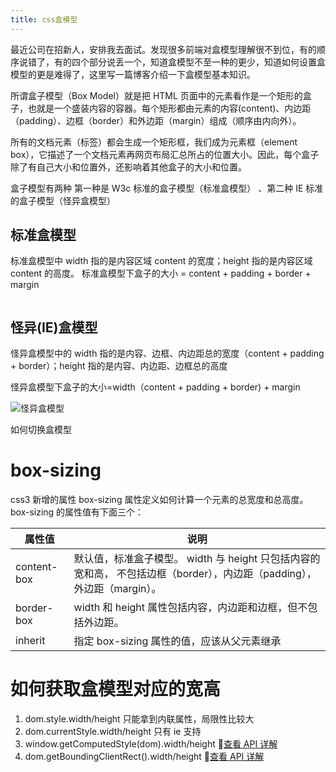```yaml
---
title: css盒模型
---
```


最近公司在招新人，安排我去面试。发现很多前端对盒模型理解很不到位，有的顺序说错了，有的四个部分说丢一个，知道盒模型不至一种的更少，知道如何设置盒模型的更是难得了，这里写一篇博客介绍一下盒模型基本知识。

<!-- more -->

所谓盒子模型（Box Model）就是把 HTML 页面中的元素看作是一个矩形的盒子，也就是一个盛装内容的容器。每个矩形都由元素的内容(content)、内边距（padding）、边框（border）和外边距（margin）组成（顺序由内向外）。

所有的文档元素（标签）都会生成一个矩形框，我们成为元素框（element box），它描述了一个文档元素再网页布局汇总所占的位置大小。因此，每个盒子除了有自己大小和位置外，还影响着其他盒子的大小和位置。

盒子模型有两种 第一种是 W3c 标准的盒子模型（标准盒模型） 、第二种 IE 标准的盒子模型（怪异盒模型）

## 标准盒模型

标准盒模型中 width 指的是内容区域 content 的宽度；height 指的是内容区域 content 的高度。
标准盒模型下盒子的大小 = content + padding + border + margin

<img class="custom" :src="$withBase('/assets/img/标准盒模型.jpeg')" />

## 怪异(IE)盒模型

怪异盒模型中的 width 指的是内容、边框、内边距总的宽度（content + padding + border）；height 指的是内容、内边距、边框总的高度

怪异盒模型下盒子的大小=width（content + padding + border) + margin

![怪异盒模型](/assets/img/ie盒模型.jpeg)

如何切换盒模型

# box-sizing

css3 新增的属性
box-sizing 属性定义如何计算一个元素的总宽度和总高度。
box-sizing 的属性值有下面三个：

| 属性值      | 说明                                                                                                                    |
| ----------- | ----------------------------------------------------------------------------------------------------------------------- |
| content-box | 默认值，标准盒子模型。 width 与 height 只包括内容的宽和高， 不包括边框（border），内边距（padding），外边距（margin）。 |
| border-box  | width 和 height 属性包括内容，内边距和边框，但不包括外边距。                                                            |
| inherit     | 指定 box-sizing 属性的值，应该从父元素继承                                                                              |

# 如何获取盒模型对应的宽高

1. dom.style.width/height
   只能拿到内联属性，局限性比较大
2. dom.currentStyle.width/height
   只有 ie 支持
3. window.getComputedStyle(dom).width/height
   🚩[查看 API 详解](https://developer.mozilla.org/zh-CN/docs/Web/API/Element/getBoundingClientRect)
4. dom.getBoundingClientRect().width/height
   🚩[查看 API 详解](https://developer.mozilla.org/zh-CN/docs/Web/API/Element/getBoundingClientRect)
